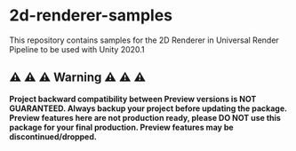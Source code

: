 # 2d-renderer-samples
This repository contains samples for the 2D Renderer in Universal Render Pipeline to be used with Unity 2020.1



## ⚠️ ⚠️ ⚠️ Warning ⚠️ ⚠️ ⚠️

**Project backward compatibility between Preview versions is NOT GUARANTEED. Always backup your project before updating the package. Preview features here are not production ready, please DO NOT use this package for your final production. Preview features may be discontinued/dropped.**

